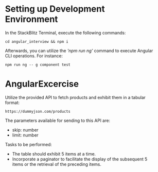 # Setting up Development Environment

In the StackBlitz Terminal, execute the following commands:

```
cd angular_interview && npm i
```

Afterwards, you can utilize the _'npm run ng'_ command to execute Angular CLI operations. For instance:

```
npm run ng -- g component test
```

# AngularExcercise

Utilize the provided API to fetch products and exhibit them in a tabular format:

```
https://dummyjson.com/products
```

The parameters available for sending to this API are:

- skip: number
- limit: number

Tasks to be performed:

- The table should exhibit 5 items at a time.
- Incorporate a paginator to facilitate the display of the subsequent 5 items or the retrieval of the preceding items.

